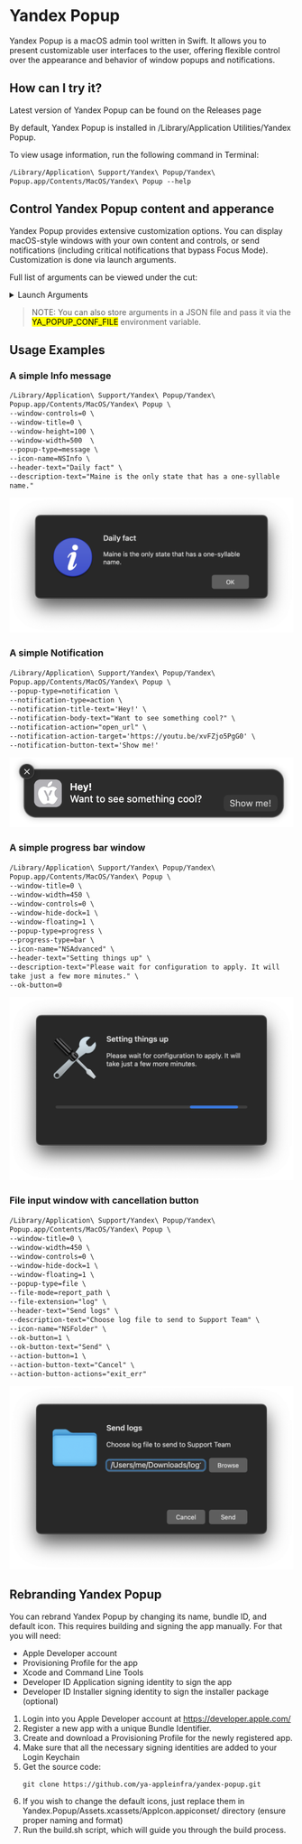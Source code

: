 # Yandex Popup
Yandex Popup is a macOS admin tool written in Swift. It allows you to present customizable user interfaces to the user, offering flexible control over the appearance and behavior of window popups and notifications.

## How can I try it?
Latest version of Yandex Popup can be found on the Releases page

By default, Yandex Popup is installed in /Library/Application Utilities/Yandex Popup.

To view usage information, run the following command in Terminal:
```shell
/Library/Application\ Support/Yandex\ Popup/Yandex\ Popup.app/Contents/MacOS/Yandex\ Popup --help
```

## Control Yandex Popup content and apperance

Yandex Popup provides extensive customization options. You can display macOS-style windows with your own content and controls, or send notifications (including critical notifications that bypass Focus Mode). Customization is done via launch arguments.

Full list of arguments can be viewed under the cut:
<details>
<summary>Launch Arguments</summary>

```
Help:

 --help                                   show this help message and exit

Global parameters:

 --pid-file                               System app pid file, path

Window parameters:

 --window-reset                           Reset window position and size metrics, int [0/1], default is 0
 --window-all-spaces                      Show window on all spaces, int [0/1], default is 0
 --window-title                           Window title visibility, int [0/1], default is 1
 --window-title-text                      Window title text, string, default is 'Yandex.Popup'
 --window-controls                        Window controls bitmask, int [0 - none, 1 - close, 2 - minimize, 4 - fullscreen, 8 - menu], default - 15
 --window-position                        Window semantic position, string [center, left-top, left-bottom, right-top, right-bottom], default - center
 --window-position-x                      Window x position of left-bottom corner, int
 --window-position-y                      Window y position of left-bottom corner, int
 --window-width                           Window width, int
 --window-height                          Window height, int
 --window-floating                        Enables always-on-top floating window, int [0/1], default = 0
 --window-hide-dock                       Disables Window dock and app switcher visibility, int [0/1], default = 0
 --window-focus-element                   Sets Window input element focus, string [none, okbutton, actionbutton, input], default - none

Universal parameters for all windowed popups:

 --popup-type                             Popup type, string [message, input, progress, qrcode, file, dropdown, notification], default is message
 --icon-name                              Generic icon name, string, various names could be found here: https://hetima.github.io/fucking_nsimage_syntax/
 --icon-path                              Generic icon path, string
 --icon-max-width                         Generic icon maximum width, int
 --header-text                            Generic header text, string
 --description-text                       Generic description text, string
 --description-detect-links               Enables generic description links detection, int [0/1], default = 0
 --description-links-layout               Generic description links layout, string, format='start#end#link|...'
 --ok-button                              Generic OK button visibility, int [0/1], default = 1
 --ok-button-text                         Generic OK button text, string
 --action-button                          Generic Action Button visibility, int [0/1], default = 0
 --action-button-actions                  Generic Action button actions set, string, format='launch#app name|open#file path|open_url#url|exit|exit_err'
 --action-button-text                     Generic Action button text, string
 --notification-banner-path               Path to image that will be shown in notification, string
 --notification-banner-path               Name of the image that will be shown in notification, string, various names could be found here: https://hetima.github.io/fucking_nsimage_syntax/

Input popup parameters:

 --input-text                             Input view initial text, string
 --input-placeholder                      Input view placeholder text, string
 --input-secure                           Input view secure input, int [0/1], default = 0

File input popup parameters:

 --file-mode                              FileInput view mode, String [report_path, copy, move], default is report_path
 --file-extension                         FileInput view file extension filter, String
 --file-destination                       FileInput view file destination path, String
 --file-replace                           FileInput view replace destination file, Int [0/1], default = 0
 --file-type                              FileInput view browse mode, String [file, directory], default = file

Progress popup input parameters:

 --progress-type                          Progress view type, String [bar, spinner, completed], default = bar

QR-code popup parameters:

 --qrcode-string                          Qrcode view string, String
 --qrcode-label                           Qrcode label status, int [0/1], default = 1
 --qrcode-label-text                      Qrcode label text, string
 --qrcode-label-text-size                 Qrcode label text size, int [1-inf], default = 20

Dropdown popup parameters:

 --dropdown-items                         Comma-separated drop-down menu items, string
 --dropdown-default                       Drop-down menu item chosen by default, string, if not specified will use the first item from the list

Notification parameters:

 --notification-type                      Notification type, string [alert, action]
 --notification-title-text                Notification title, string
 --notification-subtitle-text             Notification subtitle, string
 --notification-body-text                 Notification title, string
 --notification-button                    Show notification button, int [0/1]
 --notification-button-text               Notification button text, string
 --notification-action                    Notification action type, string [launch, open, open_url]
 --notification-action-target             Notification action target, string
 --notification-critical                  Ignore Focus/DnD mode, int [0/1]
 --notification-thread-id                 Group notifications by threadId, string (default: random)
 --notification-fallback-mode             Notification fallback mode if permission not granted, string [disabled, allowed, forced], default = disabled
 --notification-error-on-permission       Notification permission error exit code pass mode [0/1], default = 1
 --notification-fallback-position-origin  Notification fallback position origin point, string [top-left, top-right, bottom-right, bottom-left], default = top-right
 --notification-fallback-padding-x        Notification fallback X-axis padding int, default = 20
 --notification-fallback-padding-y        Notification fallback Y-axis padding int, default = 20
```

</details>


> NOTE: You can also store arguments in a JSON file and pass it via the <mark>YA_POPUP_CONF_FILE</mark> environment variable.

## Usage Examples
### A simple Info message
```shell
/Library/Application\ Support/Yandex\ Popup/Yandex\ Popup.app/Contents/MacOS/Yandex\ Popup \
--window-controls=0 \
--window-title=0 \
--window-height=100 \
--window-width=500  \
--popup-type=message \
--icon-name=NSInfo \
--header-text="Daily fact" \
--description-text="Maine is the only state that has a one-syllable name."
```
![Simple Info message](images/simpleinfo.png)
### A simple Notification
```shell
/Library/Application\ Support/Yandex\ Popup/Yandex\ Popup.app/Contents/MacOS/Yandex\ Popup \
--popup-type=notification \
--notification-type=action \
--notification-title-text='Hey!' \
--notification-body-text="Want to see something cool?" \
--notification-action="open_url" \
--notification-action-target='https://youtu.be/xvFZjo5PgG0' \
--notification-button-text='Show me!'
```
![Simple Notification](images/simple_notification.png)

### A simple progress bar window
```shell
/Library/Application\ Support/Yandex\ Popup/Yandex\ Popup.app/Contents/MacOS/Yandex\ Popup \
--window-title=0 \
--window-width=450 \
--window-controls=0 \
--window-hide-dock=1 \
--window-floating=1 \
--popup-type=progress \
--progress-type=bar \
--icon-name="NSAdvanced" \
--header-text="Setting things up" \
--description-text="Please wait for configuration to apply. It will take just a few more minutes." \
--ok-button=0
```
![Simple Progress](images/simple_progress.png)



### File input window with cancellation button
```shell
/Library/Application\ Support/Yandex\ Popup/Yandex\ Popup.app/Contents/MacOS/Yandex\ Popup \
--window-title=0 \
--window-width=450 \
--window-controls=0 \
--window-hide-dock=1 \
--window-floating=1 \
--popup-type=file \
--file-mode=report_path \
--file-extension="log" \
--header-text="Send logs" \
--description-text="Choose log file to send to Support Team" \
--icon-name="NSFolder" \
--ok-button=1 \
--ok-button-text="Send" \
--action-button=1 \
--action-button-text="Cancel" \
--action-button-actions="exit_err"
```
![Simple File Input](images/simple_file_input.png)


## Rebranding Yandex Popup
You can rebrand Yandex Popup by changing its name, bundle ID, and default icon. This requires building and signing the app manually. For that you will need:
- Apple Developer account
- Provisioning Profile for the app
- Xcode and Command Line Tools
- Developer ID Application signing identity to sign the app
- Developer ID Installer signing identity to sign the installer package (optional)

1. Login into you Apple Developer account at https://developer.apple.com/
2. Register a new app with a unique Bundle Identifier.
3. Create and download a Provisioning Profile for the newly registered app.
4. Make sure that all the necessary signing identities are added to your Login Keychain
5. Get the source code:
    ```
    git clone https://github.com/ya-appleinfra/yandex-popup.git
    ```
6. If you wish to change the default icons, just replace them in Yandex.Popup/Assets.xcassets/AppIcon.appiconset/ directory (ensure proper naming and format)
7. Run the build.sh script, which will guide you through the build process.